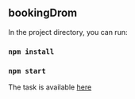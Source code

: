 ## bookingDrom

In the project directory, you can run:

### `npm install`

### `npm start`

The task is available [here](https://bitbucket.org/snippets/irudoy/nebndz/)